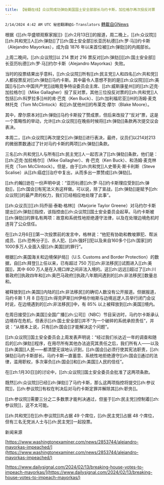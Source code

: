 ```yaml
---
title: 【秘翻在线】众议院成功弹劾美国国土安全部部长马约卡斯，加拉格尔再次投反对票
---
```

`2/14/2024 4:42 AM UTC 秘密翻譯組G-Translators` [轉載自GNews](https://gnews.org/articles/2304448)

根据《[[zh:华盛顿观察家报]]》[[zh:2月13日]]的报道，周二晚上，[[zh:众议院]][[zh:共和党]]人[[zh:弹劾]]了[[zh:国土安全部]]长亚历杭德[[zh:罗·马]]约卡斯（Alejandro Mayorkas），成为自 1876 年以来首位被[[zh:弹劾]]的内阁部长。

上周二晚间，[[zh:众议院]]以 214 票对 216 票反对[[zh:弹劾]][[zh:国土安全部]]长亚历杭德[[zh:罗·马]]约尔卡斯（Alejandro Mayorkas）失败。

当时的投票结果出乎意料，[[zh:众议院]]所有[[zh:民主党]]人和四名[[zh:共和党]]人都投票反对[[zh:弹劾]]马约卡斯。其中最令人意想不到的是[[zh:众议院]][[zh:美国]]与[[zh:中国共产党]]战略竞争特设委员会主席、[[zh:威斯康星州]]的[[zh:迈克·加拉格尔]]（Mike Gallagher）投了反对票，其他三位投反对票的[[zh:共和党]]人包括[[zh:科罗拉多]]州的肯·巴克（Ken Buck）、[[zh:加利福尼亚]]州的汤姆·麦克林托克（Tom McClintock）和[[zh:犹他州]]的布莱克·摩尔（Blake Moore）。

其中，摩尔原本对[[zh:弹劾]]马约卡斯投了赞成票，但后来改投了“反对”票，这是一个策略性的举动，允许[[zh:众议院]]在晚些时候将[[zh:弹劾]]条款再次提交议会表决。

本周二，[[zh:众议院]]再次提交[[zh:弹劾]]进行表决，最终，议员们以214对213的微弱票数通过了针对马约卡斯的两项[[zh:弹劾]]条款。

三名[[zh:共和党]]人与所有[[zh:民主党]]人一起否决了[[zh:弹劾]]条款，他们是：[[zh:迈克·加拉格尔]]（Mike Gallagher）、肯·巴克（Ken Buck）、和汤姆·麦克林托克（Tom McClintock）。但是，由于[[zh:共和党]]人史蒂夫·斯卡利斯（Steve Scalise）从[[zh:癌症]]治疗中复出，从而多出一票赞成[[zh:弹劾]]。

[[zh:约翰]]逊在一份声明中说：“亚历杭德[[zh:罗·马]]约卡斯理应受到[[zh:弹劾]]，[[zh:国会]]有宪法义务这样做。可以说，除了宣战，[[zh:弹劾]]是赋予[[zh:众议院]]的最严肃的权力，我们已经相应地处理了此事”。

[[zh:众议员]][[zh:玛乔丽·泰勒·格林]]（Marjorie Taylor Greene）对马约尔卡斯提出[[zh:弹劾]]指控，该指控由[[zh:众议院]]国土安全委员会起草。马约卡斯被[[zh:弹劾]]的罪名有两项：故意和系统性地拒绝遵守法律，以及在处理边境危机时违背了公众信任。

在[[zh:2月6日]]第一次投票前的发言中，格林说：“他犯有协助和教唆罪犯、帮派成员、[[zh:恐怖分子]]、杀人犯、[[zh:强奸]]犯以及来自160多个[[zh:国家]]的1000多万人全面入侵[[zh:美国]]的罪行”。

根据[[zh:美国海关和边境保护局]]（U.S. Customs and Border Protection）的数据，自[[zh:拜登]]上任以来，已有超过 750 万[[zh:非法移民]]试图进入[[zh:美国]]，其中 600 万人是在入境口岸之间非法入境的。这[[zh:远远]]超过了[[zh:川普政府]]执政四年和[[zh:奥巴马政府]]执政八年期间遇到的[[zh:非法移民]]数量总和。

被释放到[[zh:美国]]内陆的[[zh:非法移民]]的确切人数没有公开报道。但据报道，马约卡斯 1 月 8 日在[[zh:得克萨斯]]州伊格尔帕斯与边境巡逻人员举行闭门会议时说，在边境遇到的[[zh:非法移民]]中，有 85% 以上被释放到[[zh:美国]]境内。

在周日接受[[zh:美国]]全国广播[[zh:公司]]（NBC）节目采访时，马约尔卡斯承认边境存在危机，但表示[[zh:国土安全部]]并不“为一个破碎的系统承担责任”，并说：“从根本上说，只有[[zh:国会]]才能解决这个问题”。

[[zh:众议院]]国土安全委员会上周发表声明说：“经过我们长达近一年的调查和随后的[[zh:弹劾]]程序，在用尽所有其他办法追究其责任之后，我们所有人——以及[[zh:美国]]人民——都清楚无误地认识到，[[zh:国会]]必须行使其宪法职责，[[zh:弹劾]]马约卡斯部长。马约卡斯一直蓄意、系统性地拒绝遵守[[zh:国会]]通过的法律，滥用职权，多次辜负[[zh:国会]]和[[zh:美国]]人民的信任”。

在[[zh:1月30日]]的讨论中，[[zh:众议院]]国土安全委员会批准了这两项条款。

既然[[zh:众议院]]已经[[zh:弹劾]]了马约卡斯，那么这两项指控将提交[[zh:参议院]]，[[zh:参议院]]有权在判决后对马约卡斯定罪并解除其[[zh:职务]]。

[[zh:参议院]]需要三分之二多数票才能判决通过，但鉴于[[zh:民主党]]控制着[[zh:参议院]]，这不太可能。

[[zh:共和党]]在[[zh:参议院]]共占据 49 个席位，[[zh:民主党]]占据 48 个席位，但有三名无党派人士与[[zh:民主党]]一起投票。

新闻来源

[https://www.washingtonexaminer.com/news/2853744/alejandro-mayorkas-impeached/](https://www.washingtonexaminer.com/news/2853744/alejandro-mayorkas-impeached/)

[https://www.dailysignal.com/2024/02/13/breaking-house-votes-to-impeach-mayorkas/](https://www.dailysignal.com/2024/02/13/breaking-house-votes-to-impeach-mayorkas/)

